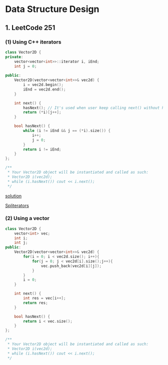 # Data Structure Design

## 1. LeetCode 251

### (1) Using C++ iterators

```c++
class Vector2D {
private:
    vector<vector<int>>::iterator i, iEnd;
    int j = 0;
    
public:
    Vector2D(vector<vector<int>>& vec2d) {
        i = vec2d.begin();
        iEnd = vec2d.end();
    }

    int next() {
        hasNext(); // It's used when user keep calling next() without hasNext()
        return (*i)[j++];
    }

    bool hasNext() {
        while (i != iEnd && j == (*i).size()) {
            i++;
            j = 0;
        }
        return i != iEnd;
    }
};

/**
 * Your Vector2D object will be instantiated and called as such:
 * Vector2D i(vec2d);
 * while (i.hasNext()) cout << i.next();
 */
```

[solution](https://leetcode.com/problems/flatten-2d-vector/discuss/67652/7-9-lines-added-Java-and-C%2B%2B-O(1)-space.)

[Spliterators](http://hg.openjdk.java.net/jdk8/jdk8/jdk/file/687fd7c7986d/src/share/classes/java/util/Spliterators.java#l679)



### (2) Using a vector

```c++
class Vector2D {
    vector<int> vec;
    int i;
    int j;
public:
    Vector2D(vector<vector<int>>& vec2d) {
        for(i = 0; i < vec2d.size(); i++){
            for(j = 0; j < vec2d[i].size();j++){
                vec.push_back(vec2d[i][j]);
            }
        }
        i = 0;
    }

    int next() {
        int res = vec[i++];
        return res;
    }

    bool hasNext() {
        return i < vec.size();
    }
};

/**
 * Your Vector2D object will be instantiated and called as such:
 * Vector2D i(vec2d);
 * while (i.hasNext()) cout << i.next();
 */
```




